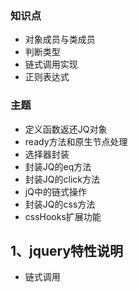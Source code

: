 ### 知识点

- 对象成员与类成员
- 判断类型
- 链式调用实现
- 正则表达式

### 主题
- 定义函数返还JQ对象
- ready方法和原生节点处理
- 选择器封装
- 封装JQ的eq方法
- 封装JQ的click方法
- jQ中的链式操作
- 封装JQ的css方法
- cssHooks扩展功能

## 1、jquery特性说明

- 链式调用